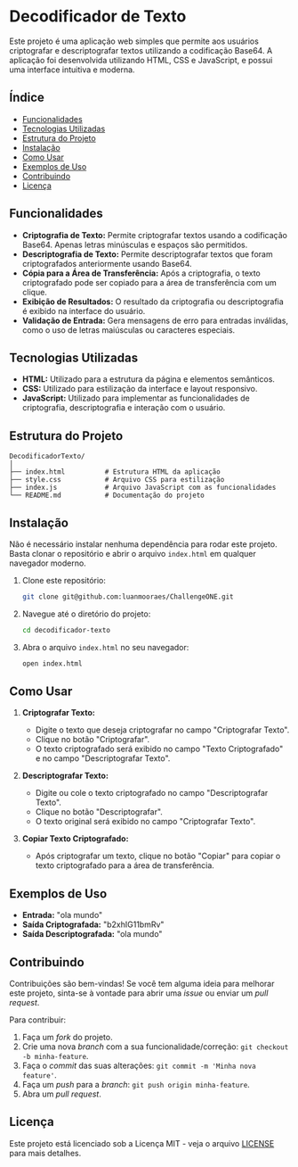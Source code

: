 # Decodificador de Texto

Este projeto é uma aplicação web simples que permite aos usuários criptografar e descriptografar textos utilizando a codificação Base64. A aplicação foi desenvolvida utilizando HTML, CSS e JavaScript, e possui uma interface intuitiva e moderna.

## Índice

- [Funcionalidades](#funcionalidades)
- [Tecnologias Utilizadas](#tecnologias-utilizadas)
- [Estrutura do Projeto](#estrutura-do-projeto)
- [Instalação](#instalação)
- [Como Usar](#como-usar)
- [Exemplos de Uso](#exemplos-de-uso)
- [Contribuindo](#contribuindo)
- [Licença](#licença)

## Funcionalidades

- **Criptografia de Texto:** Permite criptografar textos usando a codificação Base64. Apenas letras minúsculas e espaços são permitidos.
- **Descriptografia de Texto:** Permite descriptografar textos que foram criptografados anteriormente usando Base64.
- **Cópia para a Área de Transferência:** Após a criptografia, o texto criptografado pode ser copiado para a área de transferência com um clique.
- **Exibição de Resultados:** O resultado da criptografia ou descriptografia é exibido na interface do usuário.
- **Validação de Entrada:** Gera mensagens de erro para entradas inválidas, como o uso de letras maiúsculas ou caracteres especiais.

## Tecnologias Utilizadas

- **HTML:** Utilizado para a estrutura da página e elementos semânticos.
- **CSS:** Utilizado para estilização da interface e layout responsivo.
- **JavaScript:** Utilizado para implementar as funcionalidades de criptografia, descriptografia e interação com o usuário.

## Estrutura do Projeto

```
DecodificadorTexto/
│
├── index.html          # Estrutura HTML da aplicação
├── style.css           # Arquivo CSS para estilização
├── index.js            # Arquivo JavaScript com as funcionalidades
└── README.md           # Documentação do projeto
```

## Instalação

Não é necessário instalar nenhuma dependência para rodar este projeto. Basta clonar o repositório e abrir o arquivo `index.html` em qualquer navegador moderno.

1. Clone este repositório:

   ```bash
   git clone git@github.com:luanmooraes/ChallengeONE.git
   ```

2. Navegue até o diretório do projeto:

   ```bash
   cd decodificador-texto
   ```

3. Abra o arquivo `index.html` no seu navegador:

   ```bash
   open index.html
   ```

## Como Usar

1. **Criptografar Texto:**
   - Digite o texto que deseja criptografar no campo "Criptografar Texto".
   - Clique no botão "Criptografar".
   - O texto criptografado será exibido no campo "Texto Criptografado" e no campo "Descriptografar Texto".

2. **Descriptografar Texto:**
   - Digite ou cole o texto criptografado no campo "Descriptografar Texto".
   - Clique no botão "Descriptografar".
   - O texto original será exibido no campo "Criptografar Texto".

3. **Copiar Texto Criptografado:**
   - Após criptografar um texto, clique no botão "Copiar" para copiar o texto criptografado para a área de transferência.

## Exemplos de Uso

- **Entrada:** "ola mundo"
- **Saída Criptografada:** "b2xhIG11bmRv"
- **Saída Descriptografada:** "ola mundo"

## Contribuindo

Contribuições são bem-vindas! Se você tem alguma ideia para melhorar este projeto, sinta-se à vontade para abrir uma _issue_ ou enviar um _pull request_.

Para contribuir:

1. Faça um _fork_ do projeto.
2. Crie uma nova _branch_ com a sua funcionalidade/correção: `git checkout -b minha-feature`.
3. Faça o _commit_ das suas alterações: `git commit -m 'Minha nova feature'`.
4. Faça um _push_ para a _branch_: `git push origin minha-feature`.
5. Abra um _pull request_.

## Licença

Este projeto está licenciado sob a Licença MIT - veja o arquivo [LICENSE](LICENSE) para mais detalhes.
